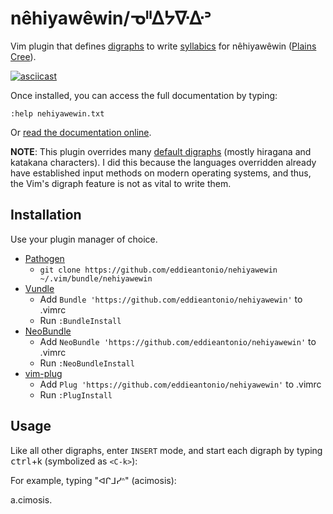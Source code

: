 # nêhiyawêwin/ᓀᐦᐃᔭᐍᐏᐣ

Vim plugin that defines [digraphs][] to write [syllabics][] for
nêhiyawêwin ([Plains Cree][pC]).

[![asciicast](https://asciinema.org/a/GQefd875LG1i1vzUpZd6UC937.png)](https://asciinema.org/a/GQefd875LG1i1vzUpZd6UC937?t=7)

Once installed, you can access the full documentation by typing:

    :help nehiyawewin.txt

Or [read the documentation online](./doc/nehiyawewin.txt).

**NOTE**: This plugin overrides many [default digraphs][] (mostly
hiragana and katakana characters). I did this because the languages
overridden already have established input methods on modern operating
systems, and thus, the Vim's digraph feature is not as vital to write
them.

[digraphs]: http://vimdoc.sourceforge.net/htmldoc/digraph.html
[pC]: https://en.wikipedia.org/wiki/Plains_Cree
[syllabics]: https://en.wikipedia.org/wiki/Canadian_Aboriginal_syllabics
[default digraphs]: http://vimdoc.sourceforge.net/htmldoc/digraph.html#digraphs-default


## Installation

Use your plugin manager of choice.

- [Pathogen](https://github.com/tpope/vim-pathogen)
  - `git clone https://github.com/eddieantonio/nehiyawewin ~/.vim/bundle/nehiyawewin`
- [Vundle](https://github.com/gmarik/vundle)
  - Add `Bundle 'https://github.com/eddieantonio/nehiyawewin'` to .vimrc
  - Run `:BundleInstall`
- [NeoBundle](https://github.com/Shougo/neobundle.vim)
  - Add `NeoBundle 'https://github.com/eddieantonio/nehiyawewin'` to .vimrc
  - Run `:NeoBundleInstall`
- [vim-plug](https://github.com/junegunn/vim-plug)
  - Add `Plug 'https://github.com/eddieantonio/nehiyawewin'` to .vimrc
  - Run `:PlugInstall`


## Usage

Like all other digraphs, enter `INSERT` mode, and start each digraph by
typing <kbd>ctrl</kbd>+k (symbolized as `<C-k>`):

For example, typing "ᐊᒋᒧᓯᐢ" (acimosis):

  <C-k>a.<C-k>ci<C-k>mo<C-k>si<C-k>s.

<!-- Derrived from: https://raw.githubusercontent.com/JarrodCTaylor/vim-plugin-starter-kit/9e044d01c12af5156ac3bbe3494fd874449f6c23/vim_plugin_starter_kit/templates/README.md -->
